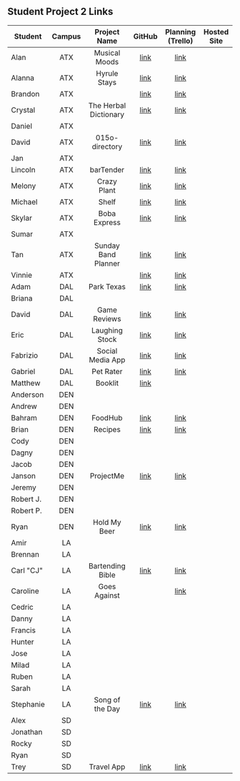 ## Student Project 2 Links

| Student | Campus | Project Name | GitHub | Planning (Trello) | Hosted Site |
|---|:---:|:---:|:---:|:---:|:---:|
| Alan | ATX | Musical Moods | [link](https://github.com/acmccracken/musical-moods) | [link](https://trello.com/b/5z1oLtUB/musical-moods) |  |
| Alanna | ATX | Hyrule Stays | [link](https://github.com/celentanoad/Hyrule-Stays) | [link](https://trello.com/b/X0uUIF23/hyrule-stays) |  |
| Brandon | ATX |  | [link](https://github.com/bcarteratx/Project-2) | [link](https://trello.com/b/uvBFd4uH/project-2-crud-app) |  |
| Crystal | ATX | The Herbal Dictionary | [link](https://github.com/crystallynnv/the-herbal-dictionary) | [link](https://trello.com/b/w143Hnby/the-herbal-dictionary) |  |
| Daniel | ATX |  |  |  |  |
| David | ATX | 015o-directory | [link](https://github.com/DavidStinson/015o-directory) | [link](https://trello.com/b/de9phg99/015odirectory) |  |
| Jan | ATX |  |  |  |  |
| Lincoln | ATX | barTender | [link](https://github.com/lincolnyouree/barTender-project-2) | [link](https://trello.com/b/C98h8T0U/bartender-project-2) |  |
| Melony | ATX | Crazy Plant | [link](https://github.com/msegnit/crazyplant) | [link](https://trello.com/b/sUPXFcDF/crazy-plant) |  |
| Michael | ATX | Shelf | [link](https://github.com/mlackey9601/shelf) | [link](https://trello.com/b/pp3ws0GX/shelf) |  |
| Skylar | ATX | Boba Express | [link](https://github.com/skylarw19/boba-node-express-mdb) | [link](https://trello.com/b/L4fEDwVi/boba-node-express-mdb) |  |
| Sumar | ATX |  |  |  |  |
| Tan | ATX | Sunday Band Planner | [link](https://github.com/zeroxposur18/sunday-band-planner) | [link](https://trello.com/b/kX6lgmwK/sunday-band-planner) |  |
| Vinnie | ATX |  | [link](https://github.com/vin23-dev/SEIproject2) | [link](https://trello.com/b/KWHND6VV/sei-project-2-workflow) |  |
| Adam | DAL | Park Texas | [link](https://github.com/azebolsky/Park-Texas) | [link](https://trello.com/b/vRajFK69/park-texas) |  |
| Briana | DAL |  |  |  |  |
| David | DAL | Game Reviews | [link](https://github.com/fastlane27/game-reviews) | [link](https://trello.com/b/0QyKhhzH/game-reviews) |  |
| Eric | DAL | Laughing Stock | [link](https://github.com/ericjames3681/laughing-stock) | [link](https://trello.com/b/u1oYKd2W/laughing-stock) |  |
| Fabrizio | DAL | Social Media App | [link](https://github.com/fabo22/convoh-app) | [link](https://trello.com/b/hlNU8aJB/social-media-app) |  |
| Gabriel | DAL | Pet Rater | [link](https://github.com/gar0085/pet-rater) | [link](https://trello.com/b/aTfWnbbf/pet-rater) |  |
| Matthew | DAL | Booklit | [link](https://github.com/Matthew-Coalson/Booklit) |  |  |
| Anderson | DEN |  |  |  |  |
| Andrew | DEN |  |  |  |  |
| Bahram | DEN | FoodHub | [link](https://github.com/movlan/SEI-Project-2-FoodHub) | [link](https://trello.com/b/FPm3mnkX/user-stories) |  |
| Brian | DEN | Recipes | [link](https://github.com/brianbellini/recipes) | [link](https://trello.com/b/a2yZklq4/project-2) |  |
| Cody | DEN |  |  |  |  |
| Dagny | DEN |  |  |  |  |
| Jacob | DEN |  |  |  |  |
| Janson | DEN | ProjectMe | [link](https://github.com/jayjaybunce/project-me) | [link](https://trello.com/b/ZpDc0BVY/projectme) |  |
| Jeremy | DEN |  |  |  |  |
| Robert J. | DEN |  |  |  |  |
| Robert P. | DEN |  |  |  |  |
| Ryan | DEN | Hold My Beer | [link](https://github.com/Ryan-Finch/Hold-My-Beer) | [link](https://trello.com/b/JoNfurjJ/project-2-hold-my-beer) |  |
| Amir | LA |  |  |  |  |
| Brennan | LA |  |  |  |  |
| Carl "CJ" | LA | Bartending Bible | [link](https://github.com/cjstokes91/bartending-bible) | [link](https://trello.com/b/C98h8T0U/bartender-project-2) |  |
| Caroline | LA | Goes Against |  | [link](https://www.notion.so/e1c603032a82417f92478fd46d0ac924?v=29fecde46b304d139ab39e9cc6511e83) |  |
| Cedric | LA |  |  |  |  |
| Danny | LA |  |  |  |  |
| Francis | LA |  |  |  |  |
| Hunter | LA |  |  |  |  |
| Jose | LA |  |  |  |  |
| Milad | LA |  |  |  |  |
| Ruben | LA |  |  |  |  |
| Sarah | LA |  |  |  |  |
| Stephanie | LA | Song of the Day | [link](https://github.com/skimalee/song-of-the-day) | [link](https://trello.com/b/K85B6UDN/song-of-the-day) |  |
| Alex | SD |  |  |  |  |
| Jonathan | SD |  |  |  |  |
| Rocky | SD |  |  |  |  |
| Ryan | SD |  |  |  |  |
| Trey | SD | Travel App | [link](https://github.com/tshuldberg/Travel) | [link](https://trello.com/b/JU4CHB0V/travelapp) |  |
